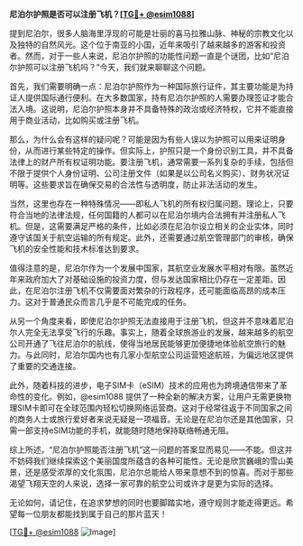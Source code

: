 **尼泊尔护照是否可以注册飞机？[[TG💪+ @esim1088](https://t.me/s/esim1088)]**

提到尼泊尔，很多人脑海里浮现的可能是壮丽的喜马拉雅山脉、神秘的宗教文化以及独特的自然风光。这个位于南亚的小国，近年来吸引了越来越多的游客和投资者。然而，对于一些人来说，尼泊尔护照的功能性问题一直是个谜团，比如“尼泊尔护照可以注册飞机吗？”今天，我们就来聊聊这个问题。

首先，我们需要明确一点：尼泊尔护照作为一种国际旅行证件，其主要功能是为持证人提供国际通行便利。在大多数国家，持有尼泊尔护照的人需要办理签证才能合法入境。这说明，尼泊尔护照本身并不具备特殊的政治或经济特权，它并不能直接用于商业活动，比如购买或注册飞机。

那么，为什么会有这样的疑问呢？可能是因为有些人误以为护照可以用来证明身份，从而进行某些特定的操作。但实际上，护照只是一个身份识别工具，并不具备法律上的财产所有权证明功能。要注册飞机，通常需要一系列复杂的手续，包括但不限于提供个人身份证明、公司注册文件（如果是以公司名义购买）、财务状况证明等。这些要求旨在确保交易的合法性与透明度，防止非法活动的发生。

当然，这里也存在一种特殊情况——即私人飞机的所有权归属问题。理论上，只要符合当地的法律法规，任何国籍的人都可以在尼泊尔境内合法拥有并注册私人飞机。但是，这需要满足严格的条件，比如必须在尼泊尔设立相关的企业实体，同时遵守该国关于航空运输的所有规定。此外，还需要通过航空管理部门的审核，确保飞机的安全性能和技术标准达到要求。

值得注意的是，尼泊尔作为一个发展中国家，其航空业发展水平相对有限。虽然近年来政府加大了对基础设施的投资力度，但与发达国家相比仍存在一定差距。因此，在尼泊尔注册飞机不仅需要面对繁杂的行政程序，还可能面临高昂的成本压力。这对于普通民众而言几乎是不可能完成的任务。

从另一个角度来看，即使尼泊尔护照无法直接用于注册飞机，但这并不意味着尼泊尔人完全无法享受飞行的乐趣。事实上，随着全球旅游业的发展，越来越多的航空公司开通了飞往尼泊尔的航线，使得当地居民能够更加便捷地体验航空旅行的魅力。与此同时，尼泊尔国内也有几家小型航空公司运营短途航班，为偏远地区提供了重要的交通连接。

此外，随着科技的进步，电子SIM卡（eSIM）技术的应用也为跨境通信带来了革命性的变化。例如，@esim1088 提供了一种全新的解决方案，让用户无需更换物理SIM卡即可在全球范围内轻松切换网络运营商。这对于经常往返于不同国家之间的商务人士或旅行爱好者来说无疑是一项福音。无论是在尼泊尔还是其他国家，只需一部支持eSIM功能的手机，就能随时随地保持联络畅通无阻。

综上所述，“尼泊尔护照能否注册飞机”这一问题的答案显而易见——不能。但这并不妨碍我们继续探索这个美丽国度所蕴含的各种可能性。无论是欣赏巍峨的雪山美景，还是感受浓厚的文化氛围，尼泊尔总能给人带来意想不到的惊喜。而对于那些渴望飞翔天空的人来说，选择一家可靠的航空公司或许才是更为实际的选择。

无论如何，请记住，在追求梦想的同时也要脚踏实地，遵守规则才能走得更远。希望每一位朋友都能找到属于自己的那片蓝天！

[[TG💪+ @esim1088](https://t.me/s/esim1088) ![Image](https://i.postimg.cc/4NQfJmqS/Snipaste-2025-05-13-00-14-12.png)]
